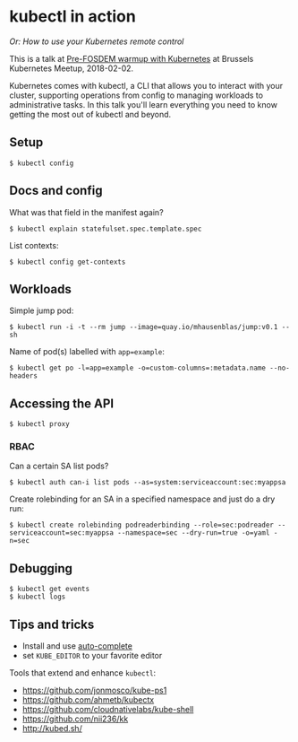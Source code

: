 # kubectl in action

_Or: How to use your Kubernetes remote control_

This is a talk at [Pre-FOSDEM warmup with Kubernetes](https://www.meetup.com/Brussels-Kubernetes-Meetup/events/245974093/) at Brussels Kubernetes Meetup, 2018-02-02.

Kubernetes comes with kubectl, a CLI that allows you to interact with your cluster, supporting operations from config to managing workloads to administrative tasks. In this talk you'll learn everything you need to know getting the most out of kubectl and beyond.

## Setup

```
$ kubectl config
```

## Docs and config

What was that field in the manifest again?

```
$ kubectl explain statefulset.spec.template.spec
```

List contexts:

```
$ kubectl config get-contexts
```

## Workloads

Simple jump pod:

```
$ kubectl run -i -t --rm jump --image=quay.io/mhausenblas/jump:v0.1 -- sh
```

Name of pod(s) labelled with `app=example`:

```
$ kubectl get po -l=app=example -o=custom-columns=:metadata.name --no-headers
```

## Accessing the API

```
$ kubectl proxy
```

### RBAC

Can a certain SA list pods?

```
$ kubectl auth can-i list pods --as=system:serviceaccount:sec:myappsa
```

Create rolebinding for an SA in a specified namespace and just do a dry run:

```
$ kubectl create rolebinding podreaderbinding --role=sec:podreader --serviceaccount=sec:myappsa --namespace=sec --dry-run=true -o=yaml -n=sec
```

## Debugging

```
$ kubectl get events
$ kubectl logs
```

## Tips and tricks

- Install and use [auto-complete](https://kubernetes.io/docs/tasks/tools/install-kubectl/#enabling-shell-autocompletion)
- set `KUBE_EDITOR` to your favorite editor

Tools that extend and enhance `kubectl`:

- https://github.com/jonmosco/kube-ps1
- https://github.com/ahmetb/kubectx
- https://github.com/cloudnativelabs/kube-shell
- https://github.com/nii236/kk
- http://kubed.sh/
